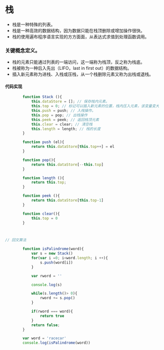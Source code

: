 # 栈

- 栈是一种特殊的列表。
- 栈是一种高效的数据结构，因为数据只能在栈顶删除或增加操作很快。
- 栈的使用遍布程序语言实现的方方面面，从表达式求值到处理函数调用。

### 关键概念定义。

- 栈的元素只能通过列表的一端访问，这一端称为栈顶，反之称为栈底。
- 栈被称为一种后入先出（LIFO，last in first out）的数据结构。
- 插入新元素称为进栈、入栈或压栈，从一个栈删除元素又称为出栈或退栈。

#### 代码实现

```js
        function Stack (){
            this.dataStore = []; // 保存栈内元素。
            this.top = 0; // 标记可以插入新元素的位置，栈内压入元素，该变量变大，弹出元素变量减小。
            this.push = push; // 入栈操作。
            this.pop = pop; // 出栈操作
            this.peek = peek; // 返回栈顶元素
            this.clear = clear; // 清空栈
            this.length = length; // 栈的长度
        }

        function push (el){
            return this.dataStore[this.top++] = el
        }

        function pop(){
            return this.dataStore[--this.top]
        }

        function length (){
            return this.top;
        }

        function peek (){
            return this.dataStore[this.top-1]
        }

        function clear(){
            this.top = 0
        }



// 回文算法

        function isPalindrome(word){
            var s = new Stack()
            for(var i =0; i<word.length; i ++){
                s.push(word[i])
            }

            var rword = ''

            console.log(s)

            while(s.length()> 0){
                rword += s.pop()
            }

            if(rword === word){
                return true
            }
            return false;
        }

        var word = 'racecar'
        console.log(isPalindrome(word))
```